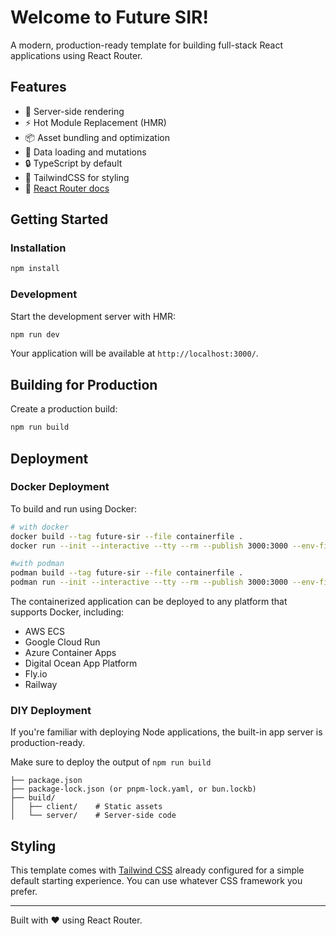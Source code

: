 # Welcome to Future SIR!

A modern, production-ready template for building full-stack React applications using React Router.

## Features

- 🚀 Server-side rendering
- ⚡️ Hot Module Replacement (HMR)
- 📦 Asset bundling and optimization
- 🔄 Data loading and mutations
- 🔒 TypeScript by default
- 🎉 TailwindCSS for styling
- 📖 [React Router docs](https://reactrouter.com/)

## Getting Started

### Installation

```bash
npm install
```

### Development

Start the development server with HMR:

```bash
npm run dev
```

Your application will be available at `http://localhost:3000/`.

## Building for Production

Create a production build:

```bash
npm run build
```

## Deployment

### Docker Deployment

To build and run using Docker:

```bash
# with docker
docker build --tag future-sir --file containerfile .
docker run --init --interactive --tty --rm --publish 3000:3000 --env-file .env --env LOG_LEVEL=debug --name future-sir future-sir

#with podman
podman build --tag future-sir --file containerfile .
podman run --init --interactive --tty --rm --publish 3000:3000 --env-file .env --env LOG_LEVEL=debug --name future-sir future-sir
```

The containerized application can be deployed to any platform that supports Docker, including:

- AWS ECS
- Google Cloud Run
- Azure Container Apps
- Digital Ocean App Platform
- Fly.io
- Railway

### DIY Deployment

If you're familiar with deploying Node applications, the built-in app server is production-ready.

Make sure to deploy the output of `npm run build`

```
├── package.json
├── package-lock.json (or pnpm-lock.yaml, or bun.lockb)
├── build/
│   ├── client/    # Static assets
│   └── server/    # Server-side code
```

## Styling

This template comes with [Tailwind CSS](https://tailwindcss.com/) already configured for a simple default starting experience. You can use whatever CSS framework you prefer.

---

Built with ❤️ using React Router.
